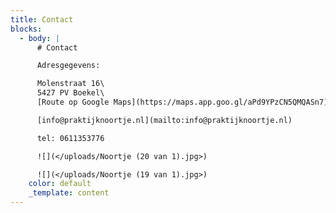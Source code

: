 ```yaml
---
title: Contact
blocks:
  - body: |
      # Contact

      Adresgegevens:

      Molenstraat 16\
      5427 PV Boekel\
      [Route op Google Maps](https://maps.app.goo.gl/aPd9YPzCN5QMQASn7)

      [info@praktijknoortje.nl](mailto:info@praktijknoortje.nl)

      tel: 0611353776

      ![](</uploads/Noortje (20 van 1).jpg>)

      ![](</uploads/Noortje (19 van 1).jpg>)
    color: default
    _template: content
---
```


